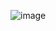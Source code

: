 

![image](https://user-images.githubusercontent.com/17075548/145469746-bb8b6283-01ca-42e4-b70e-fa35b96e6f55.png)
